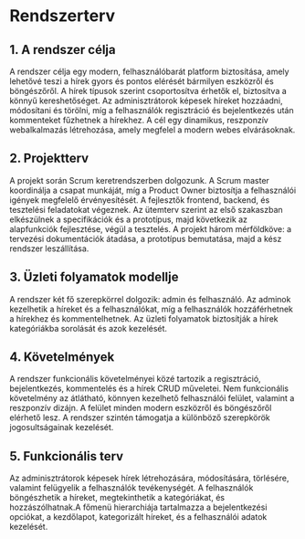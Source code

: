 # Rendszerterv
## 1. A rendszer célja
A rendszer célja egy modern, felhasználóbarát platform biztosítása, amely lehetővé teszi a hírek gyors és pontos elérését bármilyen eszközről és böngészőről. A hírek típusok szerint csoportosítva érhetők el, biztosítva a könnyű kereshetőséget. Az adminisztrátorok képesek híreket hozzáadni, módosítani és törölni, míg a felhasználók regisztráció és bejelentkezés után kommenteket fűzhetnek a hírekhez. A cél egy dinamikus, reszponzív webalkalmazás létrehozása, amely megfelel a modern webes elvárásoknak.

## 2. Projektterv
A projekt során Scrum keretrendszerben dolgozunk. A Scrum master koordinálja a csapat munkáját, míg a Product Owner biztosítja a felhasználói igények megfelelő érvényesítését. A fejlesztők frontend, backend, és tesztelési feladatokat végeznek. Az ütemterv szerint az első szakaszban elkészülnek a specifikációk és a prototípus, majd következik az alapfunkciók fejlesztése, végül a tesztelés. A projekt három mérföldköve: a tervezési dokumentációk átadása, a prototípus bemutatása, majd a kész rendszer leszállítása.

## 3. Üzleti folyamatok modellje
A rendszer két fő szerepkörrel dolgozik: admin és felhasználó. Az adminok kezelhetik a híreket és a felhasználókat, míg a felhasználók hozzáférhetnek a hírekhez és kommentelhetnek. Az üzleti folyamatok biztosítják a hírek kategóriákba sorolását és azok kezelését.

## 4. Követelmények
A rendszer funkcionális követelményei közé tartozik a regisztráció, bejelentkezés, kommentelés és a hírek CRUD műveletei. Nem funkcionális követelmény az átlátható, könnyen kezelhető felhasználói felület, valamint a reszponzív dizájn. A felület minden modern eszközről és böngészőről elérhető lesz. A rendszer szintén támogatja a különböző szerepkörök jogosultságainak kezelését.

## 5. Funkcionális terv
Az adminisztrátorok képesek hírek létrehozására, módosítására, törlésére, valamint felügyelik a felhasználók tevékenységét. A felhasználók böngészhetik a híreket, megtekinthetik a kategóriákat, és hozzászólhatnak.A főmenü hierarchiája tartalmazza a bejelentkezési opciókat, a kezdőlapot, kategorizált híreket, és a felhasználói adatok kezelését.

